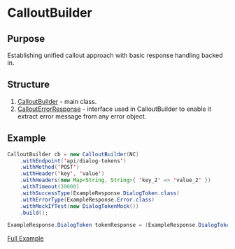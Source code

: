 # CalloutBuilder

## Purpose

Establishing unified callout approach with basic response handling backed in.

## Structure

1. [CalloutBuilder](force-app/main/calloutBuilder/CalloutBuilder.cls) - main class.
2. [CalloutErrorResponse](force-app/main/calloutBuilder/CalloutErrorResponse.cls) - interface used in CalloutBuilder to enable it extract error message from any error object.

## Example

```Java (Apex)
CalloutBuilder cb = new CalloutBuilder(NC)
    .withEndpoint('api/dialog-tokens')
    .withMethod('POST')
    .withHeader('key', 'value')
    .withHeaders(new Map<String, String>{ 'key_2' => 'value_2' })
    .withTimeout(30000)
    .withSuccessType(ExampleResponse.DialogToken.class)
    .withErrorType(ExampleResponse.Error.class)
    .withMockIfTest(new DialogTokenMock())
    .build();

ExampleResponse.DialogToken tokenResponse = (ExampleResponse.DialogToken)cb.getTypedResponseBody();
```

[Full Example](force-app/main/calloutBuilder/ExampleApi.cls)

